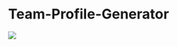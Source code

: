 # Team-Profile-Generator
[![](http://img.youtube.com/vi/2Pby8VmFy_s/0.jpg)](http://www.youtube.com/watch?v=2Pby8VmFy_s "")